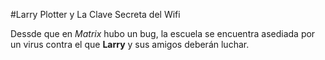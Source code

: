 #Larry Plotter y La Clave Secreta del Wifi

Dessde que en *Matrix* hubo un bug, la escuela se encuentra asediada por un virus
contra el que **Larry** y sus amigos deberán luchar.
